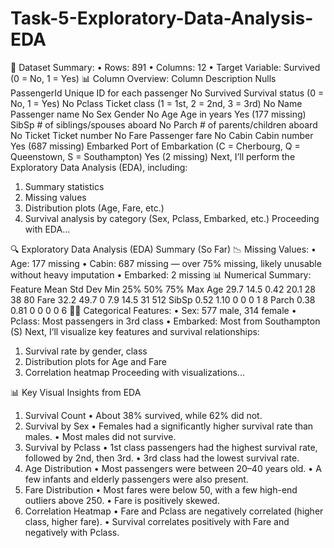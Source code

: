 # Task-5-Exploratory-Data-Analysis-EDA

🧾 Dataset Summary:
•	Rows: 891
•	Columns: 12
•	Target Variable: Survived (0 = No, 1 = Yes)
📊 Column Overview:
Column	Description	Nulls
PassengerId	Unique ID for each passenger	No
Survived	Survival status (0 = No, 1 = Yes)	No
Pclass	Ticket class (1 = 1st, 2 = 2nd, 3 = 3rd)	No
Name	Passenger name	No
Sex	Gender	No
Age	Age in years	Yes (177 missing)
SibSp	# of siblings/spouses aboard	No
Parch	# of parents/children aboard	No
Ticket	Ticket number	No
Fare	Passenger fare	No
Cabin	Cabin number	Yes (687 missing)
Embarked	Port of Embarkation (C = Cherbourg, Q = Queenstown, S = Southampton)	Yes (2 missing)
Next, I’ll perform the Exploratory Data Analysis (EDA), including:
1.	Summary statistics
2.	Missing values
3.	Distribution plots (Age, Fare, etc.)
4.	Survival analysis by category (Sex, Pclass, Embarked, etc.)
Proceeding with EDA... 
 
🔍 Exploratory Data Analysis (EDA) Summary (So Far)
📉 Missing Values:
•	Age: 177 missing
•	Cabin: 687 missing — over 75% missing, likely unusable without heavy imputation
•	Embarked: 2 missing
📊 Numerical Summary:
Feature	Mean	Std Dev	Min	25%	50%	75%	Max
Age	29.7	14.5	0.42	20.1	28	38	80
Fare	32.2	49.7	0	7.9	14.5	31	512
SibSp	0.52	1.10	0	0	0	1	8
Parch	0.38	0.81	0	0	0	0	6
🧍‍♂️ Categorical Features:
•	Sex: 577 male, 314 female
•	Pclass: Most passengers in 3rd class
•	Embarked: Most from Southampton (S)
Next, I’ll visualize key features and survival relationships:
1.	Survival rate by gender, class
2.	Distribution plots for Age and Fare
3.	Correlation heatmap
Proceeding with visualizations... 
 
📊 Key Visual Insights from EDA
1. Survival Count
•	About 38% survived, while 62% did not.
2. Survival by Sex
•	Females had a significantly higher survival rate than males.
•	Most males did not survive.
3. Survival by Pclass
•	1st class passengers had the highest survival rate, followed by 2nd, then 3rd.
•	3rd class had the lowest survival rate.
4. Age Distribution
•	Most passengers were between 20–40 years old.
•	A few infants and elderly passengers were also present.
5. Fare Distribution
•	Most fares were below 50, with a few high-end outliers above 250.
•	Fare is positively skewed.
6. Correlation Heatmap
•	Fare and Pclass are negatively correlated (higher class, higher fare).
•	Survival correlates positively with Fare and negatively with Pclass.
